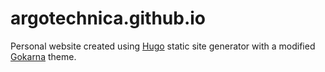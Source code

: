 # argotechnica.github.io

Personal website created using [Hugo](http://gohugo.io) static site generator with a modified [Gokarna](http://themes.gohugo.io/gokarna/) theme.